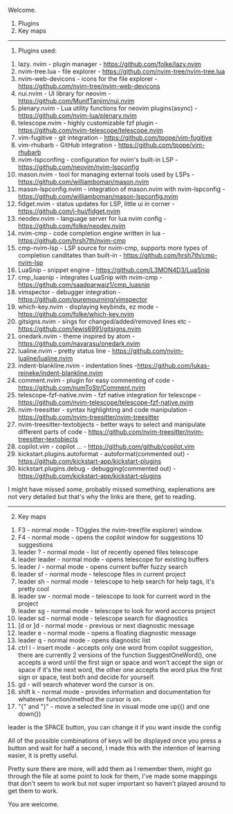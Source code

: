 Welcome.

1. Plugins
2. Key maps

--------------------------------------------------------------

1. Plugins used:

1) lazy. nvim - plugin manager - https://github.com/folke/lazy.nvim
2) nvim-tree.lua - file explorer - https://github.com/nvim-tree/nvim-tree.lua
3) nvim-web-devicons - icons for the file explorer - https://github.com/nvim-tree/nvim-web-devicons
5) nui.nvim - UI library for neovim - https://github.com/MunifTanjim/nui.nvim
6) plenary.nvim - Lua utility functions for neovim plugins(async) - https://github.com/nvim-lua/plenary.nvim
7) telescope.nvim - highly customizable fzf plugin - https://github.com/nvim-telescope/telescope.nvim
8) vim-fugitive - git integration - https://github.com/tpope/vim-fugitive
9) vim-rhubarb - GitHub integration - https://github.com/tpope/vim-rhubarb
11) nvim-lspconfing - configuration for nvim's built-in LSP - https://github.com/neovim/nvim-lspconfig
12) mason.nvim - tool for managing external tools used by LSPs - https://github.com/williamboman/mason.nvim
13) mason-lspconfig.nvim - integration of mason.nvim with nvim-lspconfig - https://github.com/williamboman/mason-lspconfig.nvim
14) fidget.nvim - status updates for LSP, little ui in corner - https://github.com/j-hui/fidget.nvim
15) neodev.nvim - language server for lua nvim config - https://github.com/folke/neodev.nvim
16) nvim-cmp - code completion engine written in lua - https://github.com/hrsh7th/nvim-cmp
17) cmp-nvim-lsp - LSP source for nvim-cmp, supports more types of completion canditates than built-in - https://github.com/hrsh7th/cmp-nvim-lsp
18) LuaSnip - snippet engine - https://github.com/L3MON4D3/LuaSnip
19) cmp_luasnip - integrates LuaSnip with nvim-cmp - https://github.com/saadparwaiz1/cmp_luasnip
20) vimspector - debugger integration - https://github.com/puremourning/vimspector
21) which-key.nvim - displaying keybinds, ez mode - https://github.com/folke/which-key.nvim
22) gitsigns.nvim - sings for changed/added/removed lines etc - https://github.com/lewis6991/gitsigns.nvim
23) onedark.nvim - theme inspired by atom - https://github.com/navarasu/onedark.nvim
24) lualine.nvim - pretty status line - https://github.com/nvim-lualine/lualine.nvim
25) indent-blankline.nvim - indentation lines -https://github.com/lukas-reineke/indent-blankline.nvim
26) comment.nvim - plugin for easy commenting of code - https://github.com/numToStr/Comment.nvim
27) telescope-fzf-native.nvim - fzf native integration for telescope - https://github.com/nvim-telescope/telescope-fzf-native.nvim
28) nvim-treesitter - syntax highlighting and code manipulation - https://github.com/nvim-treesitter/nvim-treesitter
29) nvim-treesitter-textobjects - better ways to select and manipulate different parts of code - https://github.com/nvim-treesitter/nvim-treesitter-textobjects
30) copilot.vim - copilot ... - https://github.com/github/copilot.vim
31) kickstart.plugins.autoformat - autoformat(commented out) - https://github.com/kickstart-app/kickstart-plugins
32) kickstart.plugins.debug - debugging(commented out) - https://github.com/kickstart-app/kickstart-plugins

I might have missed some, probably missed something, explenations are not very detailed but that's why the links are there, get to reading.

------------------------------------------------------------------------------

2. Key maps

1) F3 - normal mode - TOggles the nvim-tree(file explorer) window.
2) F4 - normal mode - opens the copilot window for suggestions 10 suggestions
3) leader ? - normal mode - list of recently opened files telescope
4) leader leader - normal mode - opens telescope for existing buffers
5) leader / -  normal mode - opens current buffer fuzzy search
6) leader sf - normal mode - telescope files in current project
7) leader sh - normal mode - telescope to help search for help tags, it's pretty cool
8) leader sw - normal mode - telescope to look for current word in the project
9) leader sg - normal mode - telescope to look for word accorss project
10) leader sd - normal mode - telescope search for diagnostics
11) [d or ]d - normal mode - previous or next diagnostic message
12) leader e - normal mode - opens a floating diagnostic message
13) leader q - normal mode - opens diagnostic list
14) ctrl l - insert mode - accepts only one word from copilot suggestion, there are currently 2 versions of the function SuggestOneWord(), one accepts a word until the first sign or space and won't accept the sign or space if it's the next word, the other one accepts the word plus the first sign or space, test both and decide for yourself.
15) gd - will search whatever word the cursor is on.
16) shift k - normal mode - provides information and documentation for whatever function/method the cursor is on.
17) "{" and "}" - move a selected line in visual mode one up({) and one down(})

leader is the SPACE button, you can change it if you want inside the config

All of the possible combinations of keys will be displayed once you press a button and wait for half a second, I made this with the intention of learning easier, it is pretty useful.

Pretty sure there are more, will add them as I remember them, might go through the file at some point to look for them, I've made some mappings that don't seem to work but not super important so haven't played around to get them to work.

You are welcome.
